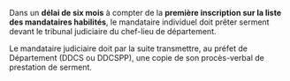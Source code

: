 Dans un **délai de six mois** à compter de la **première inscription sur la liste des mandataires habilités**, le mandataire individuel doit prêter serment devant le tribunal judiciaire du chef-lieu de département.
<br/>

Le mandataire judiciaire doit par la suite transmettre, au préfet de Département (DDCS ou DDCSPP), une copie de son procès-verbal de prestation de serment.
